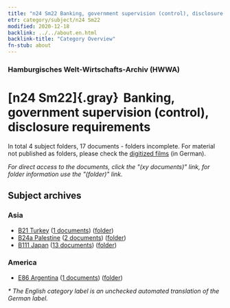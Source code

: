 ```yaml
---
title: "n24 Sm22 Banking, government supervision (control), disclosure requirements"
etr: category/subject/n24 Sm22
modified: 2020-12-18
backlink: ../../about.en.html
backlink-title: "Category Overview"
fn-stub: about
---
```


### Hamburgisches Welt-Wirtschafts-Archiv (HWWA)
# [n24 Sm22]{.gray}&#8201; Banking, government supervision (control), disclosure requirements&#160; 





In total 4 subject folders, 17 documents - folders incomplete.
For material not published as folders, please check the [digitized films](/film/h1_sh) (in German).

_For direct access to the documents, click the "(xy documents)" link, for folder information use the "(folder)" link._

## Subject archives



### Asia

- [B21 Turkey](../../../geo/about.en.html#B21) (<a href="https://dfg-viewer.de/show/?tx_dlf[id]=https://pm20.zbw.eu/mets/sh/1411xx/141111/1453xx/145390/public.mets.en.xml" target="_blank">1 documents</a>) ([folder](http://purl.org/pressemappe20/folder/sh/141111,145390))
- [B24a Palestine](../../../geo/about.en.html#B24a) (<a href="https://dfg-viewer.de/show/?tx_dlf[id]=https://pm20.zbw.eu/mets/sh/1411xx/141115/1453xx/145390/public.mets.en.xml" target="_blank">2 documents</a>) ([folder](http://purl.org/pressemappe20/folder/sh/141115,145390))
- [B111 Japan](../../../geo/about.en.html#B111) (<a href="https://dfg-viewer.de/show/?tx_dlf[id]=https://pm20.zbw.eu/mets/sh/1412xx/141272/1453xx/145390/public.mets.en.xml" target="_blank">13 documents</a>) ([folder](http://purl.org/pressemappe20/folder/sh/141272,145390))

### America

- [E86 Argentina](../../../geo/about.en.html#E86) (<a href="https://dfg-viewer.de/show/?tx_dlf[id]=https://pm20.zbw.eu/mets/sh/1416xx/141692/1453xx/145390/public.mets.en.xml" target="_blank">1 documents</a>) ([folder](http://purl.org/pressemappe20/folder/sh/141692,145390))


_* The English category label is an unchecked automated translation of the German label._

